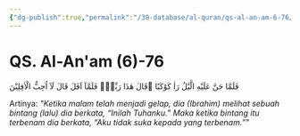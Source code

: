 ```yaml
---
{"dg-publish":true,"permalink":"/30-database/al-quran/qs-al-an-am-6-76/"}
---
```



# QS. Al-An'am (6)-76
فَلَمَّا جَنَّ عَلَيْهِ الَّيْلُ رَاٰ كَوْكَبًا ۗقَالَ هٰذَا رَبِّيْۚ فَلَمَّآ اَفَلَ قَالَ لَآ اُحِبُّ الْاٰفِلِيْنَ

Artinya: *"Ketika malam telah menjadi gelap, dia (Ibrahim) melihat sebuah bintang  (lalu) dia berkata, “Inilah Tuhanku.” Maka ketika bintang itu terbenam dia berkata, “Aku tidak suka kepada yang terbenam.”"*
